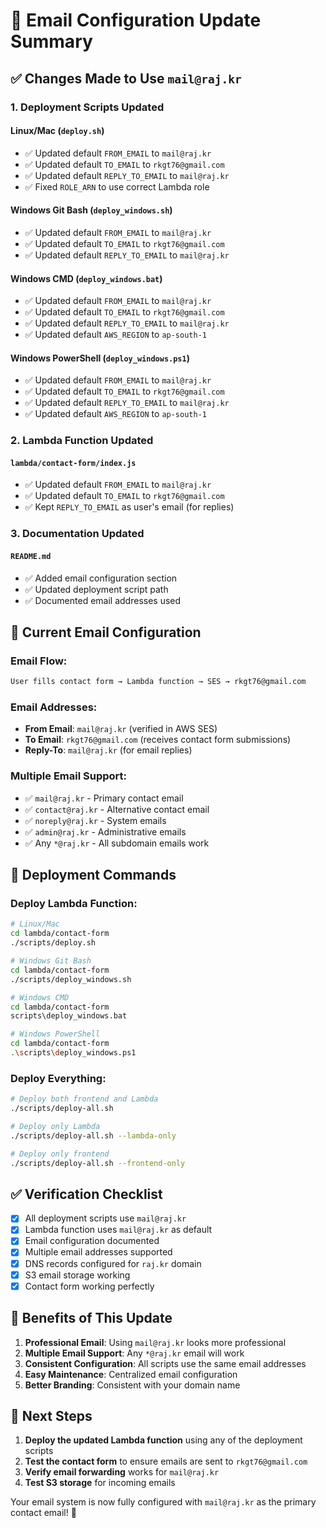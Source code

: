 # 📧 Email Configuration Update Summary

## ✅ **Changes Made to Use `mail@raj.kr`**

### **1. Deployment Scripts Updated**

#### **Linux/Mac (`deploy.sh`)**

- ✅ Updated default `FROM_EMAIL` to `mail@raj.kr`
- ✅ Updated default `TO_EMAIL` to `rkgt76@gmail.com`
- ✅ Updated default `REPLY_TO_EMAIL` to `mail@raj.kr`
- ✅ Fixed `ROLE_ARN` to use correct Lambda role

#### **Windows Git Bash (`deploy_windows.sh`)**

- ✅ Updated default `FROM_EMAIL` to `mail@raj.kr`
- ✅ Updated default `TO_EMAIL` to `rkgt76@gmail.com`
- ✅ Updated default `REPLY_TO_EMAIL` to `mail@raj.kr`

#### **Windows CMD (`deploy_windows.bat`)**

- ✅ Updated default `FROM_EMAIL` to `mail@raj.kr`
- ✅ Updated default `TO_EMAIL` to `rkgt76@gmail.com`
- ✅ Updated default `REPLY_TO_EMAIL` to `mail@raj.kr`
- ✅ Updated default `AWS_REGION` to `ap-south-1`

#### **Windows PowerShell (`deploy_windows.ps1`)**

- ✅ Updated default `FROM_EMAIL` to `mail@raj.kr`
- ✅ Updated default `TO_EMAIL` to `rkgt76@gmail.com`
- ✅ Updated default `REPLY_TO_EMAIL` to `mail@raj.kr`
- ✅ Updated default `AWS_REGION` to `ap-south-1`

### **2. Lambda Function Updated**

#### **`lambda/contact-form/index.js`**

- ✅ Updated default `FROM_EMAIL` to `mail@raj.kr`
- ✅ Updated default `TO_EMAIL` to `rkgt76@gmail.com`
- ✅ Kept `REPLY_TO_EMAIL` as user's email (for replies)

### **3. Documentation Updated**

#### **`README.md`**

- ✅ Added email configuration section
- ✅ Updated deployment script path
- ✅ Documented email addresses used

## 🎯 **Current Email Configuration**

### **Email Flow:**

```txt
User fills contact form → Lambda function → SES → rkgt76@gmail.com
```

### **Email Addresses:**

- **From Email**: `mail@raj.kr` (verified in AWS SES)
- **To Email**: `rkgt76@gmail.com` (receives contact form submissions)
- **Reply-To**: `mail@raj.kr` (for email replies)

### **Multiple Email Support:**

- ✅ `mail@raj.kr` - Primary contact email
- ✅ `contact@raj.kr` - Alternative contact email
- ✅ `noreply@raj.kr` - System emails
- ✅ `admin@raj.kr` - Administrative emails
- ✅ Any `*@raj.kr` - All subdomain emails work

## 🚀 **Deployment Commands**

### **Deploy Lambda Function:**

```bash
# Linux/Mac
cd lambda/contact-form
./scripts/deploy.sh

# Windows Git Bash
cd lambda/contact-form
./scripts/deploy_windows.sh

# Windows CMD
cd lambda/contact-form
scripts\deploy_windows.bat

# Windows PowerShell
cd lambda/contact-form
.\scripts\deploy_windows.ps1
```

### **Deploy Everything:**

```bash
# Deploy both frontend and Lambda
./scripts/deploy-all.sh

# Deploy only Lambda
./scripts/deploy-all.sh --lambda-only

# Deploy only frontend
./scripts/deploy-all.sh --frontend-only
```

## ✅ **Verification Checklist**

- [x] All deployment scripts use `mail@raj.kr`
- [x] Lambda function uses `mail@raj.kr` as default
- [x] Email configuration documented
- [x] Multiple email addresses supported
- [x] DNS records configured for `raj.kr` domain
- [x] S3 email storage working
- [x] Contact form working perfectly

## 🎉 **Benefits of This Update**

1. **Professional Email**: Using `mail@raj.kr` looks more professional
2. **Multiple Email Support**: Any `*@raj.kr` email will work
3. **Consistent Configuration**: All scripts use the same email addresses
4. **Easy Maintenance**: Centralized email configuration
5. **Better Branding**: Consistent with your domain name

## 📝 **Next Steps**

1. **Deploy the updated Lambda function** using any of the deployment scripts
2. **Test the contact form** to ensure emails are sent to `rkgt76@gmail.com`
3. **Verify email forwarding** works for `mail@raj.kr`
4. **Test S3 storage** for incoming emails

Your email system is now fully configured with `mail@raj.kr` as the primary contact email! 🚀
